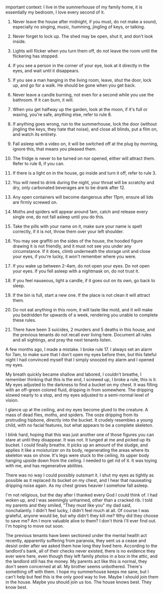 
important context: I live in the summerhouse of my family home, it is essentially my bedroom, I love every second of it.

1. Never leave the house after midnight, if you must, do not make a sound, especially no singing, music, humming, jingling of keys, or talking.

2. Never forget to lock up. The shed may be open, shut it, and don't look inside.

3. Lights will flicker when you turn them off, do not leave the room until the flickering has stopped.

4. If you see a person in the corner of your eye, look at it directly in the eyes, and wait until it disappears.

5. If you see a man hanging in the living room, leave, shut the door, lock up, and go for a walk. He should be gone when you get back.

6. Never leave a candle burning, not even for a second while you use the bathroom. If it can burn, it will.

7. When you get halfway up the garden, look at the moon, if it's full or waxing, you're safe, anything else, refer to rule 8.

8. If anything goes wrong, run to the summerhouse, lock the door (without jingling the keys, they hate that noise), and close all blinds, put a film on, and watch its entirety.

9. Fall asleep with a video on, it will be switched off at the plug by morning, ignore this, that means you pleased them.

10. The fridge is never to be turned on nor opened, either will attract them. Refer to rule 8, if you can.

11. If there is a light on in the house, go inside and turn it off, refer to rule 3.

12. You will need to drink during the night, your throat will be scratchy and dry, only carbonated beverages are to be drank after 12.

13. Any open containers will become dangerous after 11pm, ensure all lids are firmly screwed on.

14. Moths and spiders will appear around 1am, catch and release every single one, do not fall asleep until you do this.

15. Take the pills with your name on it, make sure your name is spelt correctly, if it is not, throw them over your left shoulder.

16. You may see graffiti on the sides of the house, the hooded figure drawing it is not friendly, and it must not see you under any circumstance. If it does, climb underneath the storage unit and close your eyes, if you're lucky, it won't remember where you were.

17. If you wake up between 2-4am, do not open your eyes. Do not open your eyes. If you fell asleep with a nightmask on, do not trust it. 

18. If you feel nauseous, light a candle, if it goes out on its own, go back to sleep.

19. If the bin is full, start a new one. If the place is not clean it will attract them.

20. Do not eat anything in this room, it will taste like mold, and it will make you bedridden for upwards of a week, rendering you unable to complete these rules.

21. There have been 3 suicides, 2 murders and 5 deaths in this house, and the previous tenants do not recall ever living here. Document all rules and all sightings, and pray the next tenants listen.

A few months ago, I made a mistake. I broke rule 17. I always set an alarm for 7am, to make sure that I don't open my eyes before then, but this fateful night I had convinced myself that I simply snoozed my alarm and I opened my eyes. 

My breath quickly became shallow and labored, I couldn't breathe, I remember thinking that this is the end, I screwed up, I broke a rule, this is it. My eyes adjusted to the darkness to find a bucket on my chest. It was filling with an off-green colored fluid, dripping in from somewhere. The dripping slowed nearly to a stop, and my eyes adjusted to a semi-normal level of vision. 

I glance up at the ceiling, and my eyes become glued to the creature. A mass of dead flies, moths, and spiders. The ooze dripping from its protruding hipbone, directly into the bucket. It crudely resembles a young child, with no facial features, but what appears to be a complete skeleton. 

I blink hard, hoping that this was just another one of those figures you can stare at until they disappear. It was not. It lunged at me and picked up its bucket. I could finally breathe. It picks up an amount of the sludge, and applies it like a moisturizer on its body, regenerating the areas where its skeleton was on show. It's legs were stuck to the ceiling, its upper body hanging upside down from the ceiling. I needed to get rid of it. It was toying with me, and has regenerative abilities. 

There was no way I could possibly outsmart it. I shut my eyes as tightly as possible as it replaced its bucket on my chest, and I hear that nauseating dripping noise again. As my chest grows heavier I somehow fall asleep. 

I'm not religious, but the day after I thanked every God I could think of. I had woken up, and I was seemingly unharmed, other than a cracked rib. I told my parents and they smiled, "They must like you" my dad said, nonchalantly. I didn't feel lucky, I didn't feel much at all. Of course I was grateful, anyone would be, but why didn't they kill me? Why did they choose to save me? Am I more valuable alive to them? I don't think I'll ever find out. I'm hoping to move out soon.

The previous tenants have been sectioned under the mental health act recently, apparently suffering from paranoia, they sent us a cease and desist order after we asked them how long they lived here. According to the landlord's bank, all of their checks never existed, there is no evidence they ever were here, even though they left family photos in a box in the attic, and the landlord still has the money. My parents act like this is normal, they don't seem concerned at all. My brother seems unbothered. There's something off with them. I hope my summerhouse keeps me sane, but I can't help but feel this is the only good way to live. Maybe I should join them in the house. Maybe you should join us too. The house knows best. They know best.